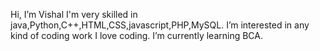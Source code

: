  Hi, I’m Vishal I'm very skilled in java,Python,C++,HTML,CSS,javascript,PHP,MySQL.
 I’m interested in any kind of coding work I love coding.
 I’m currently learning BCA.


<!---
Vishal-42/Vishal-42 is a ✨ special ✨ repository because its `README.md` (this file) appears on your GitHub profile.
You can click the Preview link to take a look at your changes.
--->

